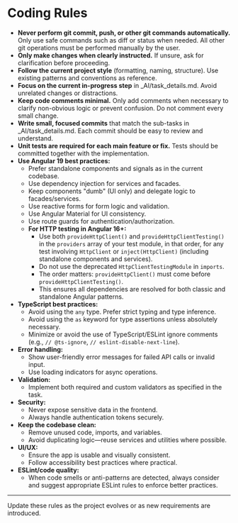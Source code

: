 # Coding Rules

- **Never perform git commit, push, or other git commands automatically.** Only use safe commands such as diff or status when needed. All other git operations must be performed manually by the user.
- **Only make changes when clearly instructed.** If unsure, ask for clarification before proceeding.
- **Follow the current project style** (formatting, naming, structure). Use existing patterns and conventions as reference.
- **Focus on the current in-progress step** in \_AI/task_details.md. Avoid unrelated changes or distractions.
- **Keep code comments minimal.** Only add comments when necessary to clarify non-obvious logic or prevent confusion. Do not comment every small change.
- **Write small, focused commits** that match the sub-tasks in \_AI/task_details.md. Each commit should be easy to review and understand.
- **Unit tests are required for each main feature or fix.** Tests should be committed together with the implementation.
- **Use Angular 19 best practices:**
  - Prefer standalone components and signals as in the current codebase.
  - Use dependency injection for services and facades.
  - Keep components "dumb" (UI only) and delegate logic to facades/services.
  - Use reactive forms for form logic and validation.
  - Use Angular Material for UI consistency.
  - Use route guards for authentication/authorization.
  - **For HTTP testing in Angular 16+:**
    - Use both `provideHttpClient()` and `provideHttpClientTesting()` in the `providers` array of your test module, in that order, for any test involving `HttpClient` or `inject(HttpClient)` (including standalone components and services).
    - Do not use the deprecated `HttpClientTestingModule` in `imports`.
    - The order matters: `provideHttpClient()` must come before `provideHttpClientTesting()`.
    - This ensures all dependencies are resolved for both classic and standalone Angular patterns.
- **TypeScript best practices:**
  - Avoid using the `any` type. Prefer strict typing and type inference.
  - Avoid using the `as` keyword for type assertions unless absolutely necessary.
  - Minimize or avoid the use of TypeScript/ESLint ignore comments (e.g., `// @ts-ignore`, `// eslint-disable-next-line`).
- **Error handling:**
  - Show user-friendly error messages for failed API calls or invalid input.
  - Use loading indicators for async operations.
- **Validation:**
  - Implement both required and custom validators as specified in the task.
- **Security:**
  - Never expose sensitive data in the frontend.
  - Always handle authentication tokens securely.
- **Keep the codebase clean:**
  - Remove unused code, imports, and variables.
  - Avoid duplicating logic—reuse services and utilities where possible.
- **UI/UX:**
  - Ensure the app is usable and visually consistent.
  - Follow accessibility best practices where practical.
- **ESLint/code quality:**
  - When code smells or anti-patterns are detected, always consider and suggest appropriate ESLint rules to enforce better practices.

---

Update these rules as the project evolves or as new requirements are introduced.
